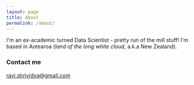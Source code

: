 ```yaml
---
layout: page
title: About
permalink: /about/
---
```


I'm an ex-academic turned Data Scientist - pretty run of the mill stuff! I'm based in Aotearoa (*land of the long white cloud*, a.k.a New Zealand).  

### Contact me

[ravi.shrividya@gmail.com](mailto:ravi.shrividya@gmail.com)